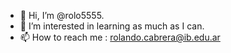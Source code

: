 - 👋 Hi, I’m @rolo5555.
- 👀 I’m interested in learning as much as I can.
- 📫 How to reach me : rolando.cabrera@ib.edu.ar

<!---
rolo5555/rolo5555 is a ✨ special ✨ repository because its `README.md` (this file) appears on your GitHub profile.
You can click the Preview link to take a look at your changes.
--->
